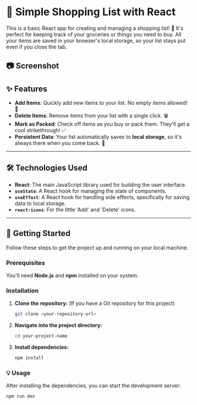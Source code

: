 # 🛒 Simple Shopping List with React

This is a basic React app for creating and managing a shopping list! 📝 It's perfect for keeping track of your groceries or things you need to buy. All your items are saved in your browser's local storage, so your list stays put even if you close the tab.

## 📷 Screenshot

## ✨ Features

- **Add Items**: Quickly add new items to your list. No empty items allowed! 🚫
- **Delete Items**: Remove items from your list with a single click. 🗑️
- **Mark as Packed**: Check off items as you buy or pack them. They'll get a cool strikethrough! ✅
- **Persistent Data**: Your list automatically saves to **local storage**, so it's always there when you come back. 💾

---

## 🛠️ Technologies Used

- **React**: The main JavaScript library used for building the user interface.
- **`useState`**: A React hook for managing the state of components.
- **`useEffect`**: A React hook for handling side effects, specifically for saving data to local storage.
- **`react-icons`**: For the little 'Add' and 'Delete' icons.

---

## 🚀 Getting Started

Follow these steps to get the project up and running on your local machine.

### Prerequisites

You'll need **Node.js** and **npm** installed on your system.

### Installation

1.  **Clone the repository:** (If you have a Git repository for this project)

    ```bash
    git clone <your-repository-url>
    ```

2.  **Navigate into the project directory:**

    ```bash
    cd your-project-name
    ```

3.  **Install dependencies:**
    ```bash
    npm install
    ```

### 💡 Usage

After installing the dependencies, you can start the development server:

```bash
npm run dev
```
